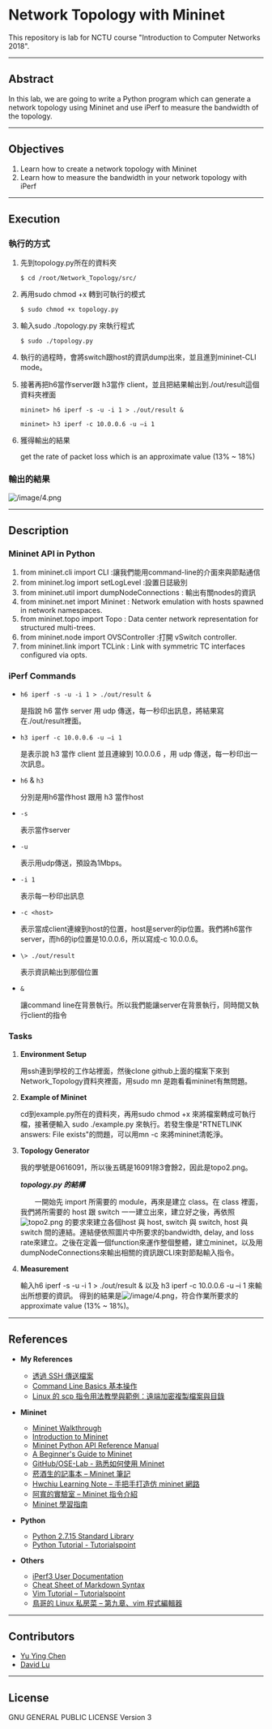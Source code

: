 # Network Topology with Mininet

This repository is lab for NCTU course "Introduction to Computer Networks 2018".

---
## Abstract

In this lab, we are going to write a Python program which can generate a network topology using Mininet and use iPerf to measure the bandwidth of the topology.

---
## Objectives

1. Learn how to create a network topology with Mininet
2. Learn how to measure the bandwidth in your network topology with iPerf

---
## Execution

### 執行的方式

1. 先到topology.py所在的資料夾

	```
	$ cd /root/Network_Topology/src/
	```
2. 再用sudo chmod +x 轉到可執行的模式

	```
	$ sudo chmod +x topology.py
	```
3. 輸入sudo ./topology.py 來執行程式

	```
	$ sudo ./topology.py
	```
4. 執行的過程時，會將switch跟host的資訊dump出來，並且進到mininet-CLI mode。
5. 接著再把h6當作server跟 h3當作 client，並且把結果輸出到./out/result這個資料夾裡面
	```
	mininet> h6 iperf -s -u -i 1 > ./out/result &
	```
	```
	mininet> h3 iperf -c 10.0.0.6 -u –i 1
	```
6. 獲得輸出的結果
	
	get the rate of packet loss which is an approximate value (13% ~ 18%)
### 輸出的結果

![/image/4.png](/image/4.png)

---
## Description

### Mininet API in Python

1. from mininet.cli import CLI :讓我們能用command-line的介面來與節點通信
2. from mininet.log import setLogLevel :設置日誌級別
3. from mininet.util import dumpNodeConnections : 輸出有關nodes的資訊
4. from mininet.net import Mininet : Network emulation with hosts spawned in network namespaces.
5. from mininet.topo import Topo : Data center network representation for structured multi-trees.
6. from mininet.node import OVSController :打開 vSwitch controller.
7. from mininet.link import TCLink : Link with symmetric TC interfaces configured via opts.

### iPerf Commands

* ```h6 iperf -s -u -i 1 > ./out/result & ```

	是指說 h6 當作 server 用 udp 傳送，每一秒印出訊息，將結果寫在./out/result裡面。

* ```h3 iperf -c 10.0.0.6 -u –i 1 ```

	是表示說 h3 當作 client 並且連線到 10.0.0.6 ，用 udp 傳送，每一秒印出一次訊息。

* ```h6``` & ```h3```

	分別是用h6當作host 跟用 h3 當作host

* ```-s ```
	
	表示當作server
* ```-u``` 

	表示用udp傳送，預設為1Mbps。
* ```-i 1```

	表示每一秒印出訊息
* ```-c <host>``` 

	表示當成client連線到host的位置，host是server的ip位置。我們將h6當作server，而h6的ip位置是10.0.0.6，所以寫成-c 10.0.0.6。
* ```\> ./out/result``` 

	表示資訊輸出到那個位置
* ```&``` 
	
	讓command line在背景執行。所以我們能讓server在背景執行，同時間又執行client的指令

### Tasks

1. **Environment Setup**

	用ssh連到學校的工作站裡面，然後clone github上面的檔案下來到 Network_Topology資料夾裡面，用sudo mn 是跑看看mininet有無問題。

2. **Example of Mininet**

	cd到example.py所在的資料夾，再用sudo chmod +x 來將檔案轉成可執行檔，接著便輸入 sudo ./example.py 來執行。若發生像是"RTNETLINK answers: File exists"的問題，可以用mn -c 來將mininet清乾淨。


3. **Topology Generator**

	我的學號是0616091，所以後五碼是16091除3會餘2，因此是topo2.png。
	
	***topology.py 的結構***

	&emsp;&emsp;一開始先 import 所需要的 module，再來是建立 class。在 class 裡面，我們將所需要的 host 跟 switch 一一建立出來，建立好之後，再依照 ![topo2.png](/src/topo/topo2.png) 的要求來建立各個host 與 host, switch 與 switch, host 與 switch 間的連結。連結便依照圖片中所要求的bandwidth, delay, and loss rate來建立。之後在定義一個function來運作整個整體，建立mininet，以及用dumpNodeConnections來輸出相關的資訊跟CLI來對節點輸入指令。

4. **Measurement**

	輸入h6 iperf -s -u -i 1 > ./out/result & 以及 h3 iperf -c 10.0.0.6 -u –i 1 來輸出所想要的資訊。
	得到的結果是![/image/4.png](/image/4.png)，符合作業所要求的approximate value (13% ~ 18%)。

---
## References

* **My References**

	* [透過 SSH 傳送檔案](https://www.phpini.com/linux/ssh-transfer-file-scp)	
	* [Command Line Basics 基本操作](http://www.vialley.com/240/command-line-basics) 
	* [Linux 的 scp 指令用法教學與範例：遠端加密複製檔案與目錄](https://blog.gtwang.org/linux/linux-scp-command-tutorial-examples/)

* **Mininet**
    * [Mininet Walkthrough](http://mininet.org/walkthrough/)
    * [Introduction to Mininet](https://github.com/mininet/mininet/wiki/Introduction-to-Mininet)
    * [Mininet Python API Reference Manual](http://mininet.org/api/annotated.html)
    * [A Beginner's Guide to Mininet](https://opensourceforu.com/2017/04/beginners-guide-mininet/)
    * [GitHub/OSE-Lab - 熟悉如何使用 Mininet](https://github.com/OSE-Lab/Learning-SDN/blob/master/Mininet/README.md)
    * [菸酒生的記事本 – Mininet 筆記](https://blog.laszlo.tw/?p=81)
    * [Hwchiu Learning Note – 手把手打造仿 mininet 網路](https://hwchiu.com/setup-mininet-like-environment.html)
    * [阿寬的實驗室 – Mininet 指令介紹](https://ting-kuan.blog/2017/11/09/%E3%80%90mininet%E6%8C%87%E4%BB%A4%E4%BB%8B%E7%B4%B9%E3%80%91/)
    * [Mininet 學習指南](https://www.sdnlab.com/11495.html)
* **Python**
    * [Python 2.7.15 Standard Library](https://docs.python.org/2/library/index.html)
    * [Python Tutorial - Tutorialspoint](https://www.tutorialspoint.com/python/)
* **Others**
    * [iPerf3 User Documentation](https://iperf.fr/iperf-doc.php#3doc)
    * [Cheat Sheet of Markdown Syntax](https://www.markdownguide.org/cheat-sheet)
    * [Vim Tutorial – Tutorialspoint](https://www.tutorialspoint.com/vim/index.htm)
    * [鳥哥的 Linux 私房菜 – 第九章、vim 程式編輯器](http://linux.vbird.org/linux_basic/0310vi.php)

---
## Contributors

* [Yu Ying Chen](https://github.com/iamch15542)
* [David Lu](https://github.com/yungshenglu)

---
## License

GNU GENERAL PUBLIC LICENSE Version 3